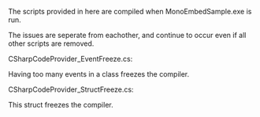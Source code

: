 The scripts provided in here are compiled when MonoEmbedSample.exe is run.

The issues are seperate from eachother, and continue to occur even if all other scripts are removed.

CSharpCodeProvider_EventFreeze.cs:

Having too many events in a class freezes the compiler.

CSharpCodeProvider_StructFreeze.cs:

This struct freezes the compiler.